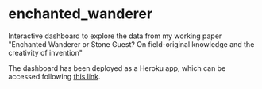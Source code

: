 # enchanted_wanderer
Interactive dashboard to explore the data from my working paper "Enchanted Wanderer or Stone Guest? On field-original knowledge and the creativity of invention"

The dashboard has been deployed as a Heroku app, which can be accessed following <a href="https://enchanted-wanderer.herokuapp.com/ew">this link</a>.
